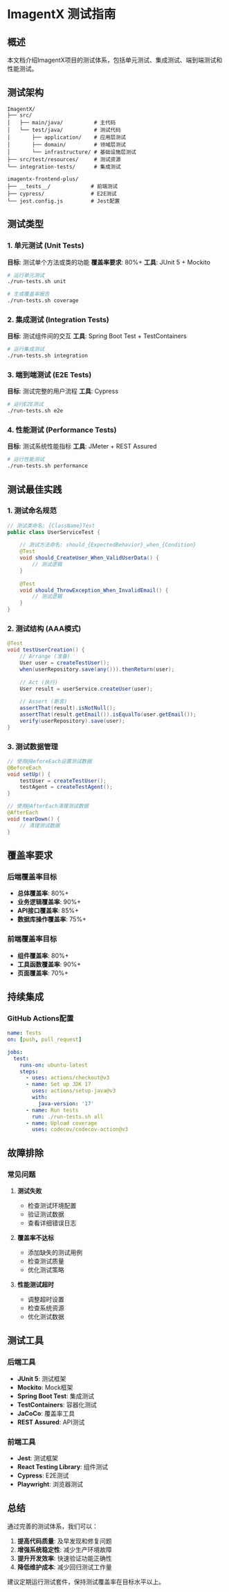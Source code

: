 # ImagentX 测试指南

## 概述

本文档介绍ImagentX项目的测试体系，包括单元测试、集成测试、端到端测试和性能测试。

## 测试架构

```
ImagentX/
├── src/
│   ├── main/java/          # 主代码
│   └── test/java/          # 测试代码
│       ├── application/    # 应用层测试
│       ├── domain/         # 领域层测试
│       └── infrastructure/ # 基础设施层测试
├── src/test/resources/     # 测试资源
└── integration-tests/      # 集成测试

imagentx-frontend-plus/
├── __tests__/             # 前端测试
├── cypress/               # E2E测试
└── jest.config.js         # Jest配置
```

## 测试类型

### 1. 单元测试 (Unit Tests)

**目标**: 测试单个方法或类的功能
**覆盖率要求**: 80%+
**工具**: JUnit 5 + Mockito

```bash
# 运行单元测试
./run-tests.sh unit

# 生成覆盖率报告
./run-tests.sh coverage
```

### 2. 集成测试 (Integration Tests)

**目标**: 测试组件间的交互
**工具**: Spring Boot Test + TestContainers

```bash
# 运行集成测试
./run-tests.sh integration
```

### 3. 端到端测试 (E2E Tests)

**目标**: 测试完整的用户流程
**工具**: Cypress

```bash
# 运行E2E测试
./run-tests.sh e2e
```

### 4. 性能测试 (Performance Tests)

**目标**: 测试系统性能指标
**工具**: JMeter + REST Assured

```bash
# 运行性能测试
./run-tests.sh performance
```

## 测试最佳实践

### 1. 测试命名规范

```java
// 测试类命名: {ClassName}Test
public class UserServiceTest {
    
    // 测试方法命名: should_{ExpectedBehavior}_when_{Condition}
    @Test
    void should_CreateUser_When_ValidUserData() {
        // 测试逻辑
    }
    
    @Test
    void should_ThrowException_When_InvalidEmail() {
        // 测试逻辑
    }
}
```

### 2. 测试结构 (AAA模式)

```java
@Test
void testUserCreation() {
    // Arrange (准备)
    User user = createTestUser();
    when(userRepository.save(any())).thenReturn(user);
    
    // Act (执行)
    User result = userService.createUser(user);
    
    // Assert (断言)
    assertThat(result).isNotNull();
    assertThat(result.getEmail()).isEqualTo(user.getEmail());
    verify(userRepository).save(user);
}
```

### 3. 测试数据管理

```java
// 使用@BeforeEach设置测试数据
@BeforeEach
void setUp() {
    testUser = createTestUser();
    testAgent = createTestAgent();
}

// 使用@AfterEach清理测试数据
@AfterEach
void tearDown() {
    // 清理测试数据
}
```

## 覆盖率要求

### 后端覆盖率目标

- **总体覆盖率**: 80%+
- **业务逻辑覆盖率**: 90%+
- **API接口覆盖率**: 85%+
- **数据库操作覆盖率**: 75%+

### 前端覆盖率目标

- **组件覆盖率**: 80%+
- **工具函数覆盖率**: 90%+
- **页面覆盖率**: 70%+

## 持续集成

### GitHub Actions配置

```yaml
name: Tests
on: [push, pull_request]

jobs:
  test:
    runs-on: ubuntu-latest
    steps:
      - uses: actions/checkout@v3
      - name: Set up JDK 17
        uses: actions/setup-java@v3
        with:
          java-version: '17'
      - name: Run tests
        run: ./run-tests.sh all
      - name: Upload coverage
        uses: codecov/codecov-action@v3
```

## 故障排除

### 常见问题

1. **测试失败**
   - 检查测试环境配置
   - 验证测试数据
   - 查看详细错误日志

2. **覆盖率不达标**
   - 添加缺失的测试用例
   - 检查测试质量
   - 优化测试策略

3. **性能测试超时**
   - 调整超时设置
   - 检查系统资源
   - 优化测试数据

## 测试工具

### 后端工具

- **JUnit 5**: 测试框架
- **Mockito**: Mock框架
- **Spring Boot Test**: 集成测试
- **TestContainers**: 容器化测试
- **JaCoCo**: 覆盖率工具
- **REST Assured**: API测试

### 前端工具

- **Jest**: 测试框架
- **React Testing Library**: 组件测试
- **Cypress**: E2E测试
- **Playwright**: 浏览器测试

## 总结

通过完善的测试体系，我们可以：

1. **提高代码质量**: 及早发现和修复问题
2. **增强系统稳定性**: 减少生产环境故障
3. **提升开发效率**: 快速验证功能正确性
4. **降低维护成本**: 减少回归测试工作量

建议定期运行测试套件，保持测试覆盖率在目标水平以上。
